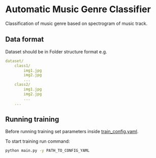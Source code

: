 # Automatic Music Genre Classifier

Classification of music genre based on spectrogram of music track.

## Data format

Dataset should be in Folder structure format e.g.

```yaml
dataset/
    class1/
        img1.jpg
        img2.jpg
        ...
    class2/
        img1.jpg
        img2.jpg
        ...
    ...
```

## Running training

Before running training set parameters inside [train_config.yaml](configs/train_config.yml).

To start training run command:

```bash
python main.py -y PATH_TO_CONFIG_YAML
```
